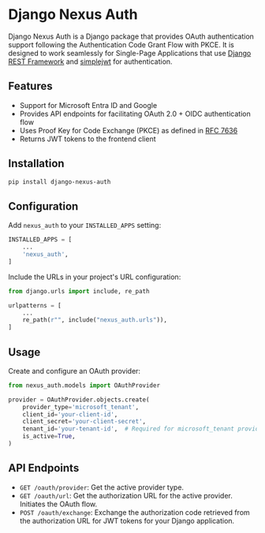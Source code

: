 # Django Nexus Auth

Django Nexus Auth is a Django package that provides OAuth authentication support following the Authentication Code Grant Flow with PKCE. It is designed to work seamlessly for Single-Page Applications that use [Django REST Framework](https://www.django-rest-framework.org/) and [simplejwt](https://github.com/davesque/django-rest-framework-simplejwt) for authentication.

## Features

- Support for Microsoft Entra ID and Google
- Provides API endpoints for facilitating OAuth 2.0 + OIDC authentication flow
- Uses Proof Key for Code Exchange (PKCE) as defined in [RFC 7636](https://tools.ietf.org/html/rfc7636)
- Returns JWT tokens to the frontend client

## Installation

```bash
pip install django-nexus-auth
```

## Configuration

Add `nexus_auth` to your `INSTALLED_APPS` setting:

```python
INSTALLED_APPS = [
    ...
    'nexus_auth',
]
```

Include the URLs in your project's URL configuration:

```python
from django.urls import include, re_path

urlpatterns = [
    ...
    re_path(r"", include("nexus_auth.urls")),
]
```

## Usage

Create and configure an OAuth provider:

```python
from nexus_auth.models import OAuthProvider

provider = OAuthProvider.objects.create(
    provider_type='microsoft_tenant',
    client_id='your-client-id',
    client_secret='your-client-secret',
    tenant_id='your-tenant-id',  # Required for microsoft_tenant provider type
    is_active=True,
)
```

## API Endpoints

- `GET /oauth/provider`: Get the active provider type.
- `GET /oauth/url`: Get the authorization URL for the active provider. Initiates the OAuth flow.
- `POST /oauth/exchange`: Exchange the authorization code retrieved from the authorization URL for JWT tokens for your Django application.
